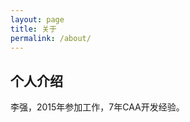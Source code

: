 ```yaml
---
layout: page
title: 关于
permalink: /about/
---
```

## 个人介绍
李强，2015年参加工作，7年CAA开发经验。
<!--## 赞助
![支付宝](https://tva1.sinaimg.cn/large/8343d05bgy1h1exepi71mj20b40eg0uw.jpg) ![微信](https://tva1.sinaimg.cn/large/8343d05bgy1h1exet600dj20b40eggnf.jpg)-->

